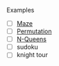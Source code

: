 


Examples
- [ ] [Maze](../../code/examples/maze.md)
- [ ] [Permutation](../../code/examples/permutation.md)
- [ ] [N-Queens](../../code/examples/n-queens.md)
- [ ] sudoku
- [ ] knight tour